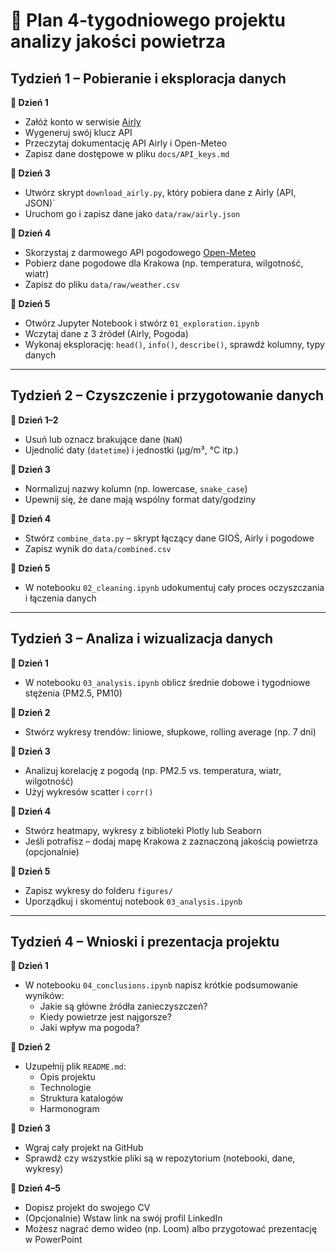 
# 📅 Plan 4-tygodniowego projektu analizy jakości powietrza

## Tydzień 1 – Pobieranie i eksploracja danych

**🔸 Dzień 1** 
- Załóż konto w serwisie [Airly](https://developer.airly.org/)
- Wygeneruj swój klucz API
- Przeczytaj dokumentację API Airly i Open-Meteo
- Zapisz dane dostępowe w pliku `docs/API_keys.md`

**🔸 Dzień 3**
- Utwórz skrypt `download_airly.py`, który pobiera dane z Airly (API, JSON)`
- Uruchom go i zapisz dane jako `data/raw/airly.json`

**🔸 Dzień 4**
- Skorzystaj z darmowego API pogodowego [Open-Meteo](https://open-meteo.com/)
- Pobierz dane pogodowe dla Krakowa (np. temperatura, wilgotność, wiatr)
- Zapisz do pliku `data/raw/weather.csv`

**🔸 Dzień 5**
- Otwórz Jupyter Notebook i stwórz `01_exploration.ipynb`
- Wczytaj dane z 3 źródeł (Airly, Pogoda)
- Wykonaj eksplorację: `head()`, `info()`, `describe()`, sprawdź kolumny, typy danych

---

## Tydzień 2 – Czyszczenie i przygotowanie danych

**🔸 Dzień 1–2**
- Usuń lub oznacz brakujące dane (`NaN`)
- Ujednolić daty (`datetime`) i jednostki (µg/m³, °C itp.)

**🔸 Dzień 3**
- Normalizuj nazwy kolumn (np. lowercase, `snake_case`)
- Upewnij się, że dane mają wspólny format daty/godziny

**🔸 Dzień 4**
- Stwórz `combine_data.py` – skrypt łączący dane GIOŚ, Airly i pogodowe
- Zapisz wynik do `data/combined.csv`

**🔸 Dzień 5**
- W notebooku `02_cleaning.ipynb` udokumentuj cały proces oczyszczania i łączenia danych

---

## Tydzień 3 – Analiza i wizualizacja danych

**🔸 Dzień 1**
- W notebooku `03_analysis.ipynb` oblicz średnie dobowe i tygodniowe stężenia (PM2.5, PM10)

**🔸 Dzień 2**
- Stwórz wykresy trendów: liniowe, słupkowe, rolling average (np. 7 dni)

**🔸 Dzień 3**
- Analizuj korelację z pogodą (np. PM2.5 vs. temperatura, wiatr, wilgotność)
- Użyj wykresów scatter i `corr()`

**🔸 Dzień 4**
- Stwórz heatmapy, wykresy z biblioteki Plotly lub Seaborn
- Jeśli potrafisz – dodaj mapę Krakowa z zaznaczoną jakością powietrza (opcjonalnie)

**🔸 Dzień 5**
- Zapisz wykresy do folderu `figures/`
- Uporządkuj i skomentuj notebook `03_analysis.ipynb`

---

## Tydzień 4 – Wnioski i prezentacja projektu

**🔸 Dzień 1**
- W notebooku `04_conclusions.ipynb` napisz krótkie podsumowanie wyników:
  - Jakie są główne źródła zanieczyszczeń?
  - Kiedy powietrze jest najgorsze?
  - Jaki wpływ ma pogoda?

**🔸 Dzień 2**
- Uzupełnij plik `README.md`:
  - Opis projektu
  - Technologie
  - Struktura katalogów
  - Harmonogram

**🔸 Dzień 3**
- Wgraj cały projekt na GitHub
- Sprawdź czy wszystkie pliki są w repozytorium (notebooki, dane, wykresy)

**🔸 Dzień 4–5**
- Dopisz projekt do swojego CV
- (Opcjonalnie) Wstaw link na swój profil LinkedIn
- Możesz nagrać demo wideo (np. Loom) albo przygotować prezentację w PowerPoint
